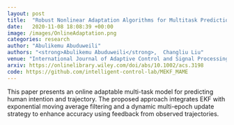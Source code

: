 ```yaml
---
layout: post
title:  "Robust Nonlinear Adaptation Algorithms for Multitask Prediction Networks"
date:   2020-11-08 18:08:39 +00:00
image: /images/OnlineAdaptation.png
categories: research
author: "Abulikemu Abuduweili"
authors: "<strong>Abulikemu Abuduweili</strong>,  Changliu Liu"
venue: "International Journal of Adaptive Control and Signal Processing (ACSP)"
arxiv: https://onlinelibrary.wiley.com/doi/abs/10.1002/acs.3198 
code: https://github.com/intelligent-control-lab/MEKF_MAME
---
```



This paper presents an online adaptable multi-task model for predicting human intention and trajectory. The proposed approach integrates EKF with exponential moving average filtering and a dynamic multi-epoch update strategy to enhance accuracy using feedback from observed trajectories.